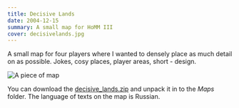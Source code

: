 ```yaml
---
title: Decisive Lands
date: 2004-12-15
summary: A small map for HoMM III
cover: decisivelands.jpg
---
```


A small map for four players where I wanted to densely place as much detail on as possible. Jokes, cosy places, player areas, short - design.

![A piece of map](decisivelands.jpg)

You can download the [decisive_lands.zip](https://github.com/astrochili/astrochili.github.io/blob/storage/decisive_lands.zip?raw=true) and unpack it in to the *Maps* folder. The language of texts on the map is Russian.
